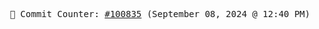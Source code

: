 <p align="center">
    <samp>
        📮 Commit Counter: <a href="https://github.com/Javascript-void0/Javascript-void0/commits/main">#100835</a> (September 08, 2024 @ 12:40 PM)
    </samp>
</p>